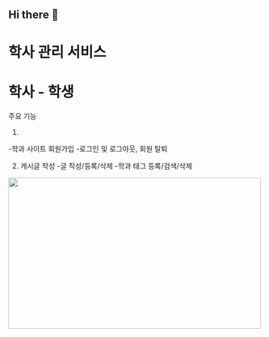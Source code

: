 ## Hi there 👋
# 학사 관리 서비스 
#  학사 - 학생
주요 기능 


1)
-학과 사이트 회원가입
-로그인 및 로그아웃, 회원 탈퇴

2) 게시글 작성
-글 작성/등록/삭제
-학과 태그 등록/검색/삭제

<img src="https://github.com/user-attachments/assets/35fb6305-48dc-41bb-8596-47b517c98957" width="500" height="300"/>



<!--
**Jak-Sho/Jak-Sho** is a ✨ _special_ ✨ repository because its `README.md` (this file) appears on your GitHub profile.

Here are some ideas to get you started:

- 🔭 I’m currently working on ...
- 🌱 I’m currently learning ...
- 👯 I’m looking to collaborate on ...
- 🤔 I’m looking for help with ...
- 💬 Ask me about ...
- 📫 How to reach me: ...
- 😄 Pronouns: ...
- ⚡ Fun fact: ...
-->
